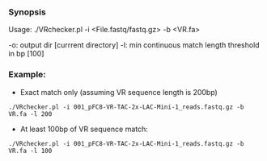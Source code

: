 ### Synopsis

Usage: ./VRchecker.pl -i <File.fastq/fastq.gz> -b <VR.fa>

-o: output dir [currrent directory]
-l: min continuous match length threshold in bp [100]


### Example:

- Exact match only (assuming VR sequence length is 200bp)

`./VRchecker.pl -i 001_pFC8-VR-TAC-2x-LAC-Mini-1_reads.fastq.gz -b VR.fa -l 200`

- At least 100bp of VR sequence match:
  
`./VRchecker.pl -i 001_pFC8-VR-TAC-2x-LAC-Mini-1_reads.fastq.gz -b VR.fa -l 100`

